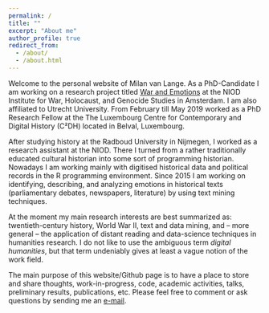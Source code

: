 ```yaml
---
permalink: /
title: ""
excerpt: "About me"
author_profile: true
redirect_from: 
  - /about/
  - /about.html
---
```


Welcome to the personal website of Milan van Lange. As a PhD-Candidate I am working on a research project titled  [War and Emotions](https://www.niod.nl/en/projects/war-and-emotions-mining-expressions-emotionality-dutch-political-and-public-language) at the NIOD Institute for War, Holocaust, and Genocide Studies in Amsterdam. I am also affiliated to Utrecht University. From February till May 2019 worked as a PhD Research Fellow at the The Luxembourg Centre for Contemporary and Digital History (C²DH) located in Belval, Luxembourg.

After studying history at the Radboud University in Nijmegen, I worked as a research assistant at the NIOD. There I turned from a rather traditionally educated cultural historian into some sort of programming historian. Nowadays I am working mainly with digitised historical data and political records in the R programming environment. Since 2015 I am working on identifying, describing, and analyzing emotions in historical texts (parliamentary debates, newspapers, literature) by using text mining techniques. 

At the moment my main research interests are best summarized as: twentieth-century history, World War II, text and data mining, and – more general – the application of distant reading and data-science techniques in humanities research. I do not like to use the ambiguous term *digital humanities*, but that term undeniably gives at least a vague notion of the work field.

The main purpose of this website/Github page is to have a place to store and share thoughts, work-in-progress, code, academic activities, talks, preliminary results, publications, etc. Please feel free to comment or ask questions by sending me an [e-mail](mailto:m.van.lange@niod.knaw.nl).

